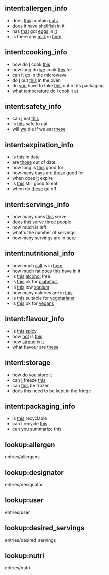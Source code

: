 ## intent:allergen_info
- does [this](designator) contain [nuts](allergen)
- does [it](designator) have [shellfish](allergen) in [it](designator)
- has [that](designator) got [eggs](allergen) in [it](designator)
- is there any [milk](allergen) in [here](designator)

## intent:cooking_info
- how do [I](user) cook [this](designator)
- how long do [we](user) cook [this](designator) for
- can [it](designator) go in the microwave
- do [I](user) put [this](designator) in the oven
- do [you](user) have to take [this](designator) out of its packaging
- what temperature do [I](user) cook [it](designator) at

## intent:safety_info
- can [I](user) eat [this](designator)
- Is [this](designator) safe to eat
- will [we](user) die if we eat [these](designator)

## intent:expiration_info
- is [this](designator) in date
- are [those](designator) out of date
- how long is [this](desingator) good for
- how many days are [these](designator) good for
- when does [it](designator) expire
- is [this](designator) still good to eat
- when do [these](designator) go off

## intent:servings_info
- how many does [this](designator) serve
- does [this](designator) serve [three](desired_servings) people
- how much is left
- what's the number of servings
- how many servings are in [here](designator)

## intent:nutritional_info
- how much [salt](nutri) is in [here](designator)
- how much [fat](nutri) does [this](designator) have in it
- is [this](designator) [alcohol](nutri) free
- is [this](designator) ok for [diabetics](user)
- is [this](designator) low [sodium](nutri)
- how many calories are in [this](designator)
- is [this](designator) suitable for [vegetarians](user)
- is [this](designator) ok for [vegans](user)

## intent:flavour_info
- is [this](designator) [spicy](flavour)
- how [hot](flavour) is [this](designator)
- how [strong](flavour) is [it](designator)
- what flavour are [these](designator)

## intent:storage
- how do [you](user) store [it](designator)
- can [I](user) freeze [this](designator)
- can [this](designator) be frozen
- does this need to be kept in the fridge

## intent:packaging_info
- is [this](designator) recyclable
- can I recycle [this](designator)
- can you summarize [this](designator)

## lookup:allergen
entries/allergens

## lookup:designator
entries/designator

## lookup:user
entries/user

## lookup:desired_servings
entries/desired_servings

## lookup:nutri
entries/nutri

